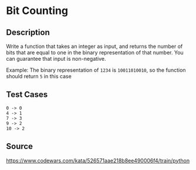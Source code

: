 # Bit Counting

## Description 

Write a function that takes an integer as input, and returns the number of bits that are equal to one in the binary representation of that number. You can guarantee that input is non-negative.

Example: The binary representation of `1234` is `10011010010`, so the function should return `5` in this case

## Test Cases

    0 -> 0
    4 -> 1
    7 -> 3
    9 -> 2
    10 -> 2

## Source
https://www.codewars.com/kata/526571aae218b8ee490006f4/train/python